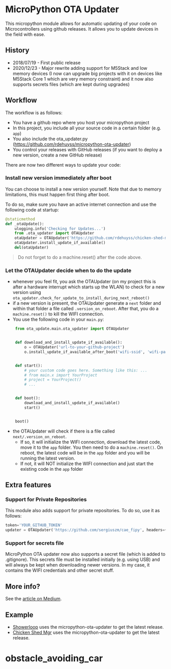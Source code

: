 # MicroPython OTA Updater

This micropython module allows for automatic updating of your code on Microcontrollers using github releases. It allows you to update devices in the field with ease. 

## History
- 2018/07/19 - First public release
- 2020/12/23 - Major rewrite adding support for M5Stack and low memory devices (I now can upgrade big projects with it on devices like M5Stack Core 1 which are very memory constraint) and it now also supports secrets files (which are kept during upgrades)


## Workflow
The workflow is as follows:
* You have a github repo where you host your micropython project
* In this project, you include all your source code in a certain folder (e.g. `app`)
* You also include the ota_updater.py (https://github.com/rdehuyss/micropython-ota-updater)
* You control your releases with GitHub releases (if you want to deploy a new version, create a new GitHub release)

There are now two different ways to update your code:

### Install new version immediately after boot
You can choose to install a new version yourself. Note that due to memory limitations, this must happen first thing after boot.

To do so, make sure you have an active internet connection and use the following code at startup:
```python
@staticmethod
def _otaUpdate():
    ulogging.info('Checking for Updates...')
    from .ota_updater import OTAUpdater
    otaUpdater = OTAUpdater('https://github.com/rdehuyss/chicken-shed-mgr', github_src_dir='src', main_dir='app', secrets_file="secrets.py")
    otaUpdater.install_update_if_available()
    del(otaUpdater)
```

> Do not forget to do a machine.reset() after the code above.


### Let the OTAUpdater decide when to do the update
* whenever you feel fit, you ask the OTAUpdater (on my project this is after a hardware interrupt which starts up the WLAN) to check for a new version using `ota_updater.check_for_update_to_install_during_next_reboot()`
* if a new version is present, the OTAUpdater generate a `next` folder and within that folder a file called `.version_on_reboot`. After that, you do a `machine.reset()` to kill the WIFI connection.
* You use the following code in your `main.py`:
   ```python
    from ota_update.main.ota_updater import OTAUpdater


    def download_and_install_update_if_available():
        o = OTAUpdater('url-to-your-github-project')
        o.install_update_if_available_after_boot('wifi-ssid', 'wifi-password')


    def start():
        # your custom code goes here. Something like this: ...
        # from main.x import YourProject
        # project = YourProject()
        # ...


    def boot():
        download_and_install_update_if_available()
        start()


    boot()
   ```
* the  OTAUpdater will check if there is a file called `next/.version_on_reboot`.
  * If so, it will initialize the WIFI connection, download the latest code, move it to the `app` folder. You then need to do a `machine.reset()`. On reboot, the latest code will be in the `app` folder and you will be running the latest version.
  * If not, it will NOT initialize the WIFI connection and just start the existing code in the `app` folder

## Extra features
### Support for Private Repositories
This module also adds support for private repositories. To do so, use it as follows:

```python
token='YOUR_GITHUB_TOKEN'
updater = OTAUpdater('https://github.com/sergiuszm/cae_fipy', headers={'Authorization': 'token {}'.format(token)})
```

### Support for secrets file
MicroPython OTA updater now also supports a secret file (which is added to .gitignore). This secrets file must be installed initially (e.g. using USB) and will always be kept when downloading newer versions. In my case, it contains the WIFI credentials and other secret stuff.

## More info?
See the [article on Medium](https://medium.com/@ronald.dehuysser/micropython-ota-updates-and-github-a-match-made-in-heaven-45fde670d4eb).

## Example
- [Showerloop](https://github.com/rdehuyss/showerloop/blob/master/main.py) uses the micropython-ota-updater to get the latest release.
- [Chicken Shed Mgr](https://github.com/rdehuyss/chicken-shed-mgr/blob/main/src/main.py) uses the micropython-ota-updater to get the latest release.
# obstacle_avoiding_car

